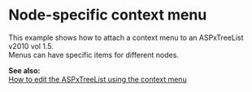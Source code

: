 # Node-specific context menu


<p>This example shows how to attach a context menu to an ASPxTreeList v2010 vol 1.5. <br />
Menus can have specific items for different nodes.</p><p><strong>See also:</strong><br />
<a href="https://www.devexpress.com/Support/Center/p/E952">How to edit the ASPxTreeList using the context menu</a></p>

<br/>


